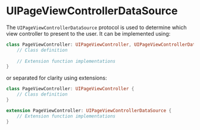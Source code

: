 # UIPageViewControllerDataSource

The `UIPageViewControllerDataSource` protocol is used to determine which view controller to present to the user. It can be implemented using:

```swift
class PageViewController: UIPageViewController, UIPageViewControllerDataSource {
    // Class definition
  
    // Extension function implementations
}
```

or separated for clarity using extensions:

```swift
class PageViewController: UIPageViewController {
    // Class definition
}

extension PageViewController: UIPageViewControllerDataSource {
    // Extension function implementations
}
```